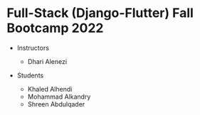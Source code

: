 # Full-Stack (Django-Flutter) Fall Bootcamp 2022

- Instructors

  - Dhari Alenezi

- Students
  - Khaled Alhendi
  - Mohammad Alkandry
  - Shreen Abdulqader

